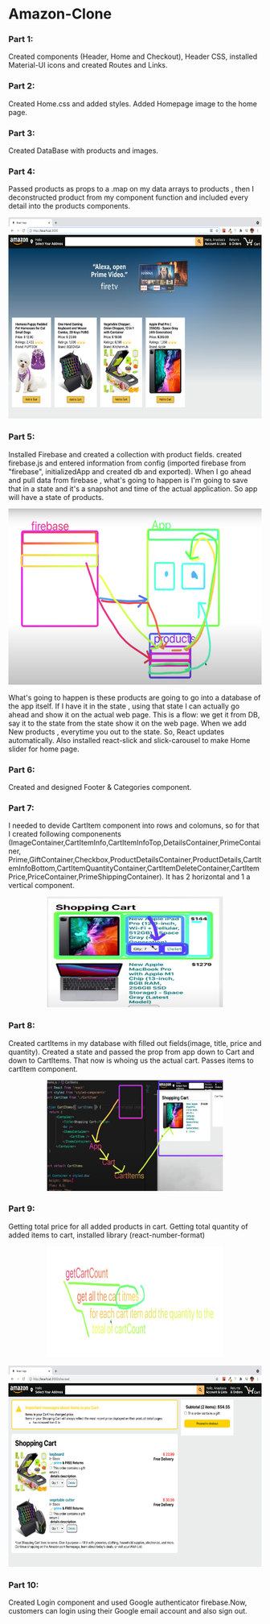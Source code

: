 # Amazon-Clone


### Part 1: 
Created components (Header, Home and Checkout), Header CSS, installed Material-UI icons and created Routes and Links.

### Part 2: 
Created Home.css and added styles. Added Homepage image to the home page.

### Part 3:
Created DataBase with products and images.

### Part 4:
Passed products as props to a .map on my data arrays to products , then I deconstructed product from my component function and included every detail into the products components.

<p align="center">
  <img width="700" height="400" src="https://github.com/anastasiiasok/Amazon-Clone/blob/main/my-app/public/read.me.png">
</p>

### Part 5: 
Installed Firebase and created a collection with product fields. 
created firebase.js and entered information from config (imported firebase from "firebase", initializedApp and created db and exported).
When I go ahead and pull data from firebase , what's going to happen is I'm going to save that in a state and it's a snapshot and time of the actual application. So app will have a state of products.
<p align="center">
  <img width="700" height="350" src="https://github.com/anastasiiasok/Amazon-Clone/blob/main/my-app/public/screen.png">
</p>
What's going to happen is these products are going to go into a database of the app itself.
If I have it in the state , using that state I can actually go ahead and show it on the actual web page.
This is a flow: we get it from DB, say it to the state from the state show it on the web page. When we add New products , everytime you out to the state. So, React updates automatically. Also installed react-slick and slick-carousel to make Home slider for home page.


### Part 6: 
Created and designed Footer & Categories component.

### Part 7: 
I needed to devide CartItem component into rows and colomuns, so for that I created following componenents (ImageContainer,CartItemInfo,CartItemInfoTop,DetailsContainer,PrimeContainer, Prime,GiftContainer,Checkbox,ProductDetailsContainer,ProductDetails,CartItemInfoBottom,CartItemQuantityContainer,CartItemDeleteContainer,CartItemPrice,PriceContainer,PrimeShippingContainer).
It has 2 horizontal and 1 a vertical component.

<p align="center">
  <img width="350" height="220" src="https://github.com/anastasiiasok/Amazon-Clone/blob/main/my-app/public/part6.png">
</p>


### Part 8: 
Created cartItems in my database with filled out fields(image, title, price and quantity).
Created a state and passed the prop from app down to Cart and down to CartItems. That now is whoing us the actual cart. Passes items to cartItem component.

<p align="center">
  <img width="350" height="220" src="https://github.com/anastasiiasok/Amazon-Clone/blob/main/my-app/public/screen7.png">
</p>

### Part 9:

Getting total price for all added products in cart.
Getting total quantity of added items to cart, installed library (react-number-format)

<p align="center">
  <img width="350" height="220" src="https://github.com/anastasiiasok/Amazon-Clone/blob/main/my-app/public/part9.png">
</p><p align="center">
  <img width="700" height="400" src="https://github.com/anastasiiasok/Amazon-Clone/blob/main/my-app/public/part9cart.png">
</p>

### Part 10:
Created Login component and used Google authenticator firebase.Now, customers can login using their Google email account and also sign out. 





